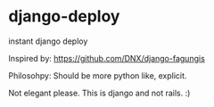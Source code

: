 django-deploy
=============

instant django deploy

Inspired by: https://github.com/DNX/django-fagungis

Philosohpy: 
Should be more python like, explicit. 

Not elegant please. This is django and not rails. :)
